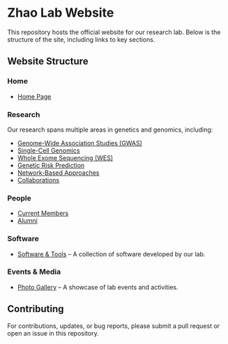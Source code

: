 # Zhao Lab Website  

This repository hosts the official website for our research lab. Below is the structure of the site, including links to key sections.  

## Website Structure  

### Home  
- [Home Page](./index.html)  

### Research  
Our research spans multiple areas in genetics and genomics, including:  
- [Genome-Wide Association Studies (GWAS)](./gwas.html)  
- [Single-Cell Genomics](./singlecell.html)  
- [Whole Exome Sequencing (WES)](./WES.html)  
- [Genetic Risk Prediction](./GRP.html)  
- [Network-Based Approaches](./networks.html)  
- [Collaborations](./collaborations.html)  

### People  
- [Current Members](./team.html)  
- [Alumni](./alumni.html)  

### Software  
- [Software & Tools](./softwares.html) – A collection of software developed by our lab.  

### Events & Media  
- [Photo Gallery](./events.html) – A showcase of lab events and activities.  

## Contributing  
For contributions, updates, or bug reports, please submit a pull request or open an issue in this repository.  